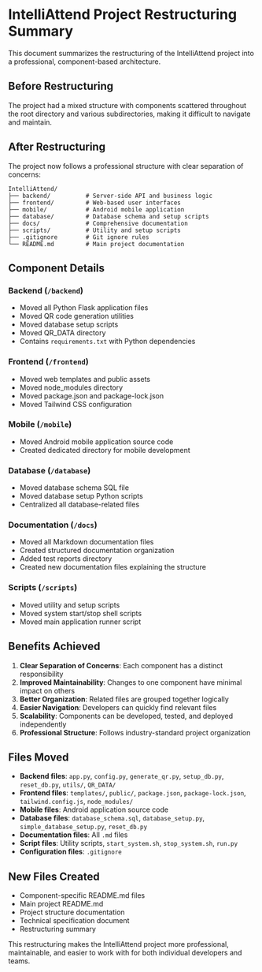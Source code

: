 # IntelliAttend Project Restructuring Summary

This document summarizes the restructuring of the IntelliAttend project into a professional, component-based architecture.

## Before Restructuring

The project had a mixed structure with components scattered throughout the root directory and various subdirectories, making it difficult to navigate and maintain.

## After Restructuring

The project now follows a professional structure with clear separation of concerns:

```
IntelliAttend/
├── backend/          # Server-side API and business logic
├── frontend/         # Web-based user interfaces
├── mobile/           # Android mobile application
├── database/         # Database schema and setup scripts
├── docs/             # Comprehensive documentation
├── scripts/          # Utility and setup scripts
├── .gitignore        # Git ignore rules
└── README.md         # Main project documentation
```

## Component Details

### Backend (`/backend`)
- Moved all Python Flask application files
- Moved QR code generation utilities
- Moved database setup scripts
- Moved QR_DATA directory
- Contains `requirements.txt` with Python dependencies

### Frontend (`/frontend`)
- Moved web templates and public assets
- Moved node_modules directory
- Moved package.json and package-lock.json
- Moved Tailwind CSS configuration

### Mobile (`/mobile`)
- Moved Android mobile application source code
- Created dedicated directory for mobile development

### Database (`/database`)
- Moved database schema SQL file
- Moved database setup Python scripts
- Centralized all database-related files

### Documentation (`/docs`)
- Moved all Markdown documentation files
- Created structured documentation organization
- Added test reports directory
- Created new documentation files explaining the structure

### Scripts (`/scripts`)
- Moved utility and setup scripts
- Moved system start/stop shell scripts
- Moved main application runner script

## Benefits Achieved

1. **Clear Separation of Concerns**: Each component has a distinct responsibility
2. **Improved Maintainability**: Changes to one component have minimal impact on others
3. **Better Organization**: Related files are grouped together logically
4. **Easier Navigation**: Developers can quickly find relevant files
5. **Scalability**: Components can be developed, tested, and deployed independently
6. **Professional Structure**: Follows industry-standard project organization

## Files Moved

- **Backend files**: `app.py`, `config.py`, `generate_qr.py`, `setup_db.py`, `reset_db.py`, `utils/`, `QR_DATA/`
- **Frontend files**: `templates/`, `public/`, `package.json`, `package-lock.json`, `tailwind.config.js`, `node_modules/`
- **Mobile files**: Android application source code
- **Database files**: `database_schema.sql`, `database_setup.py`, `simple_database_setup.py`, `reset_db.py`
- **Documentation files**: All `.md` files
- **Script files**: Utility scripts, `start_system.sh`, `stop_system.sh`, `run.py`
- **Configuration files**: `.gitignore`

## New Files Created

- Component-specific README.md files
- Main project README.md
- Project structure documentation
- Technical specification document
- Restructuring summary

This restructuring makes the IntelliAttend project more professional, maintainable, and easier to work with for both individual developers and teams.